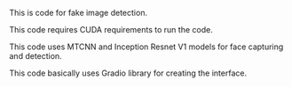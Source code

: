 This is code for fake image detection.

This code requires CUDA requirements to run the code.

This code uses MTCNN and Inception Resnet V1 models for face capturing and detection.

This code basically uses Gradio library for creating the interface.
